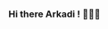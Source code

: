 ### Hi there Arkadi ! 👋👋👋

<!--
**Arkadi-AK/arkadi-ak** is a ✨ _special_ ✨ repository because its `README.md` (this file) appears on your GitHub profile.

Here are some ideas to get you started:

- 🔭 I’m currently working on ...
- 🌱 I am currently actively learning Python, Django, DRF, PostgreSQL, Docker
- 👯 I'm looking to collaborate on Python community
- 🤔 I will not refuse help in mentoring. I will be happy to carry out the tasks assigned to me.
- 📫 How to reach me: TG @Arkadi_AK
-->
